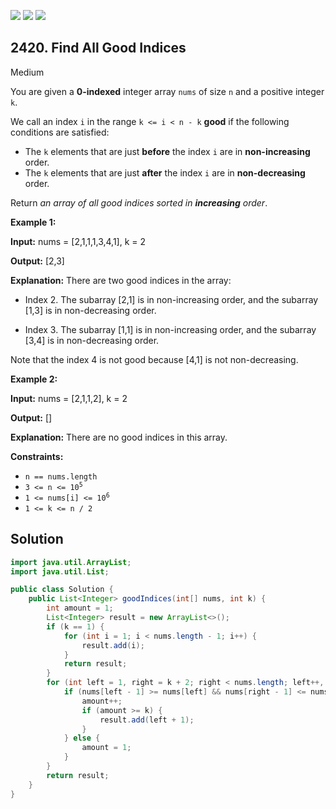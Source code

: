 [![](https://img.shields.io/github/stars/javadev/LeetCode-in-Java?label=Stars&style=flat-square)](https://github.com/javadev/LeetCode-in-Java)
[![](https://img.shields.io/github/forks/javadev/LeetCode-in-Java?label=Fork%20me%20on%20GitHub%20&style=flat-square)](https://github.com/javadev/LeetCode-in-Java/fork)
[![](https://img.shields.io/badge/-LeetCode%20in%20Kotlin-blue?style=flat-square)](https://github.com/javadev/LeetCode-in-Kotlin)

## 2420\. Find All Good Indices

Medium

You are given a **0-indexed** integer array `nums` of size `n` and a positive integer `k`.

We call an index `i` in the range `k <= i < n - k` **good** if the following conditions are satisfied:

*   The `k` elements that are just **before** the index `i` are in **non-increasing** order.
*   The `k` elements that are just **after** the index `i` are in **non-decreasing** order.

Return _an array of all good indices sorted in **increasing** order_.

**Example 1:**

**Input:** nums = [2,1,1,1,3,4,1], k = 2

**Output:** [2,3]

**Explanation:** There are two good indices in the array:

- Index 2. The subarray [2,1] is in non-increasing order, and the subarray [1,3] is in non-decreasing order.

- Index 3. The subarray [1,1] is in non-increasing order, and the subarray [3,4] is in non-decreasing order.

Note that the index 4 is not good because [4,1] is not non-decreasing.

**Example 2:**

**Input:** nums = [2,1,1,2], k = 2

**Output:** []

**Explanation:** There are no good indices in this array. 

**Constraints:**

*   `n == nums.length`
*   <code>3 <= n <= 10<sup>5</sup></code>
*   <code>1 <= nums[i] <= 10<sup>6</sup></code>
*   `1 <= k <= n / 2`

## Solution

```java
import java.util.ArrayList;
import java.util.List;

public class Solution {
    public List<Integer> goodIndices(int[] nums, int k) {
        int amount = 1;
        List<Integer> result = new ArrayList<>();
        if (k == 1) {
            for (int i = 1; i < nums.length - 1; i++) {
                result.add(i);
            }
            return result;
        }
        for (int left = 1, right = k + 2; right < nums.length; left++, right++) {
            if (nums[left - 1] >= nums[left] && nums[right - 1] <= nums[right]) {
                amount++;
                if (amount >= k) {
                    result.add(left + 1);
                }
            } else {
                amount = 1;
            }
        }
        return result;
    }
}
```